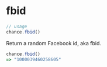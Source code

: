 # fbid

```js
// usage
chance.fbid()
```

Return a random Facebook id, aka fbid.

```js
chance.fbid()
=> "1000039460258605"
```
